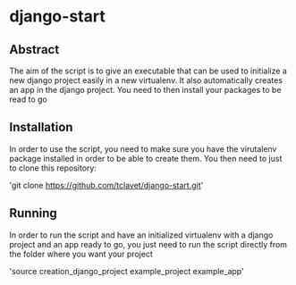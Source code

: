 # django-start
## Abstract
The aim of the script is to give an executable that can be used to initialize a new django project easily in a new virtualenv.
It also automatically creates an app in the django project. You need to then install your packages to be read to go

## Installation
In order to use the script, you need to make sure you have the virutalenv package installed in order to be able to create them.
You then need to just to clone this repository:

'git clone https://github.com/tclavet/django-start.git'

## Running
In order to run the script and have an initialized virtualenv with a django project and an app ready to go, you just need to run the script directly from the folder where you want your project

'source creation_django_project example_project example_app'
